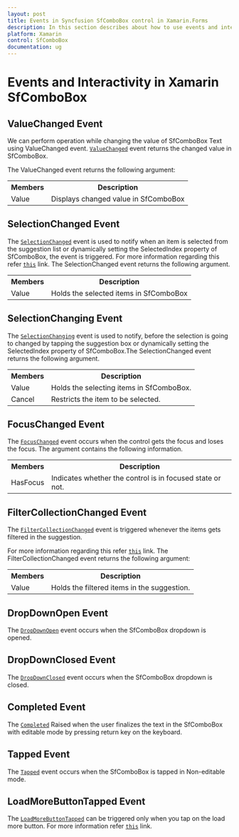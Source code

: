 ```yaml
---
layout: post
title: Events in Syncfusion SfComboBox control in Xamarin.Forms
description: In this section describes about how to use events and interactvity in SfComboBox control (Xamarin.Forms)
platform: Xamarin
control: SfComboBox
documentation: ug
---
```


# Events and Interactivity in Xamarin SfComboBox

## ValueChanged Event

We can perform operation while changing the value of SfComboBox Text using ValueChanged event. [`ValueChanged`](https://help.syncfusion.com/cr/xamarin/Syncfusion.XForms.ComboBox.SfComboBox.ValueChangedEventHandler.html) event returns the changed value in SfComboBox.

The ValueChanged event returns the following argument:

<table>
<tr>
<th>Members</th>
<th>Description</th>
</tr>
<tr>
<td>Value</td>
<td>Displays changed value in SfComboBox</td>
</tr>
</table>

## SelectionChanged Event

The [`SelectionChanged`](https://help.syncfusion.com/cr/xamarin/Syncfusion.XForms.ComboBox.SfComboBox.SelectionChangedEventHandler.html) event is used to notify when an item is selected from the suggestion list or dynamically setting the SelectedIndex property of SfComboBox, the event is triggered. For more information regarding this refer [`this`](https://help.syncfusion.com/xamarin/combobox/retrieving-selected-values) link. The SelectionChanged event returns the following argument.

<table>
<tr>
<th>Members</th>
<th>Description</th>
</tr>
<tr>
<td>Value</td>
<td>Holds the selected items in SfComboBox</td>
</tr>
</table>

## SelectionChanging Event

The [`SelectionChanging`](https://help.syncfusion.com/cr/xamarin/Syncfusion.XForms.ComboBox.SfComboBox.SelectionChangingEventHandler.html) event is used to notify, before the selection is going to changed by tapping the suggestion box or dynamically setting the SelectedIndex property of SfComboBox.The SelectionChanged event returns the following argument.

<table>
<tr>
<th>Members</th>
<th>Description</th>
</tr>
<tr>
<td>Value</td>
<td>Holds the selecting items in SfComboBox.</td>
</tr>
<tr>
<td>Cancel</td>
<td>Restricts the item to be selected.</td>
</tr>
</table>

## FocusChanged Event

The [`FocusChanged`](https://help.syncfusion.com/cr/xamarin/Syncfusion.XForms.ComboBox.SfComboBox.FocusEventHandler.html) event occurs when the control gets the focus and loses the focus. The argument contains the following information.

<table>
<tr>
<th>Members</th>
<th>Description</th>
</tr>
<tr>
<td>HasFocus</td>
<td>Indicates whether the control is in focused state or not.</td>
</tr>
</table>

## FilterCollectionChanged Event

The [`FilterCollectionChanged`](https://help.syncfusion.com/cr/xamarin/Syncfusion.XForms.ComboBox.SfComboBox.FilterCollectionChangedEventHandler.html) event is triggered whenever the items gets filtered in the suggestion.

For more information regarding this refer [`this`](https://help.syncfusion.com/xamarin/combobox/dealing-with-suggestion-box) link. The FilterCollectionChanged event returns the following argument:

<table>
<tr>
<th>Members</th>
<th>Description</th>
</tr>
<tr>
<td>Value</td>
<td>Holds the filtered items in the suggestion.</td>
</tr>
</table>

## DropDownOpen Event

The [`DropDownOpen`](https://help.syncfusion.com/cr/xamarin/Syncfusion.XForms.ComboBox.SfComboBox.DropDownOpenEventHandler.html) event occurs when the SfComboBox dropdown is opened.

## DropDownClosed Event

The [`DropDownClosed`](https://help.syncfusion.com/cr/xamarin/Syncfusion.XForms.ComboBox.SfComboBox.DropDownClosedEventHandler.html) event occurs when the SfComboBox dropdown is closed.

## Completed Event

The [`Completed`](https://help.syncfusion.com/cr/xamarin/Syncfusion.XForms.ComboBox.SfComboBox.CompletedEventHandler.html) Raised when the user finalizes the text in the SfComboBox with editable mode by pressing return key on the keyboard.

## Tapped Event

The [`Tapped`](https://help.syncfusion.com/cr/xamarin/Syncfusion.XForms.ComboBox.SfComboBox.html#Syncfusion_XForms_ComboBox_SfComboBox_Tapped) event occurs when the SfComboBox is tapped in Non-editable mode.

## LoadMoreButtonTapped Event

The [`LoadMoreButtonTapped`](https://help.syncfusion.com/cr/xamarin/Syncfusion.XForms.ComboBox.SfComboBox.html#Syncfusion_XForms_ComboBox_SfComboBox_LoadMoreButtonTapped) can be triggered only when you tap on the load more button. For more information refer [`this`](https://help.syncfusion.com/xamarin/combobox/maximum-display-item-with-expander#load-more-button-tapped-event) link.